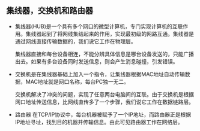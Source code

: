 ## 集线器，交换机和路由器

- 集线器(HUB)是一个具有多个网口的微型计算机，专门实现计算机的互联作用。集线器起到了将网线集结起来的作用，实现最初级的网路互通。集线器是通过网线直接传输数据的，我们说它工作在物理层。

  集线器直接和每台设备相连，不能分辨具体信息是哪台设备发送的，只能广播出去。如果有多台设备同时发送信息，则会产生消息碰撞，引发错误。


- 交换机是在集线器基础上加入一个指令，让集线器根据MAC地址自动传输数据，MAC地址就是网口名称，每台PC独一无二。

  交换机解决了冲突的问题，实现了任意两台电脑间的互联。由于交换机是根据网口地址传送信息，比网线直传多了一个步骤，我们说它工作在数据链路层。

- 路由器   在TCP/IP协议中，每台机器被赋予了一个IP地址，而路由器正是根据IP地址寻址，找到目的机器并传输信息。由此可见路由器工作在网络层。

  